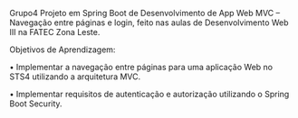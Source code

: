 Grupo4
Projeto em Spring Boot de Desenvolvimento de App Web MVC – Navegação entre páginas e login, feito nas aulas de Desenvolvimento Web III na FATEC Zona Leste.

Objetivos de Aprendizagem:

• Implementar a navegação entre páginas para uma aplicação Web no STS4 utilizando a arquitetura MVC.

• Implementar requisitos de autenticação e autorização utilizando o Spring Boot Security.
